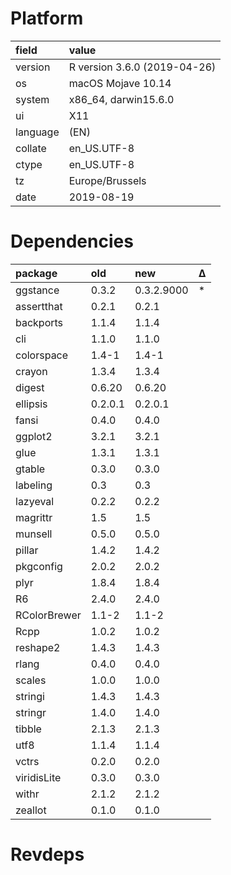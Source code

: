 # Platform

|field    |value                        |
|:--------|:----------------------------|
|version  |R version 3.6.0 (2019-04-26) |
|os       |macOS Mojave 10.14           |
|system   |x86_64, darwin15.6.0         |
|ui       |X11                          |
|language |(EN)                         |
|collate  |en_US.UTF-8                  |
|ctype    |en_US.UTF-8                  |
|tz       |Europe/Brussels              |
|date     |2019-08-19                   |

# Dependencies

|package      |old     |new        |Δ  |
|:------------|:-------|:----------|:--|
|ggstance     |0.3.2   |0.3.2.9000 |*  |
|assertthat   |0.2.1   |0.2.1      |   |
|backports    |1.1.4   |1.1.4      |   |
|cli          |1.1.0   |1.1.0      |   |
|colorspace   |1.4-1   |1.4-1      |   |
|crayon       |1.3.4   |1.3.4      |   |
|digest       |0.6.20  |0.6.20     |   |
|ellipsis     |0.2.0.1 |0.2.0.1    |   |
|fansi        |0.4.0   |0.4.0      |   |
|ggplot2      |3.2.1   |3.2.1      |   |
|glue         |1.3.1   |1.3.1      |   |
|gtable       |0.3.0   |0.3.0      |   |
|labeling     |0.3     |0.3        |   |
|lazyeval     |0.2.2   |0.2.2      |   |
|magrittr     |1.5     |1.5        |   |
|munsell      |0.5.0   |0.5.0      |   |
|pillar       |1.4.2   |1.4.2      |   |
|pkgconfig    |2.0.2   |2.0.2      |   |
|plyr         |1.8.4   |1.8.4      |   |
|R6           |2.4.0   |2.4.0      |   |
|RColorBrewer |1.1-2   |1.1-2      |   |
|Rcpp         |1.0.2   |1.0.2      |   |
|reshape2     |1.4.3   |1.4.3      |   |
|rlang        |0.4.0   |0.4.0      |   |
|scales       |1.0.0   |1.0.0      |   |
|stringi      |1.4.3   |1.4.3      |   |
|stringr      |1.4.0   |1.4.0      |   |
|tibble       |2.1.3   |2.1.3      |   |
|utf8         |1.1.4   |1.1.4      |   |
|vctrs        |0.2.0   |0.2.0      |   |
|viridisLite  |0.3.0   |0.3.0      |   |
|withr        |2.1.2   |2.1.2      |   |
|zeallot      |0.1.0   |0.1.0      |   |

# Revdeps

